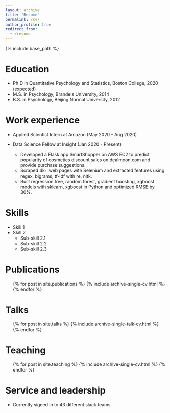 ```yaml
---
layout: archive
title: "Resume"
permalink: /cv/
author_profile: true
redirect_from:
  - /resume
---
```


{% include base_path %}

Education
======
* Ph.D in Quantitative Psychology and Statistics, Boston College, 2020 (expected)
* M.S. in Psychology, Brandeis University, 2014
* B.S. in Psychology, Beijing Normal University, 2012

Work experience
======
* Applied Scientist Intern at Amazon (May 2020 - Aug 2020)

* Data Science Fellow at Insight (Jan 2020 - Present)
  * Developed a Flask app SmartShopper on AWS EC2 to predict popularity of cosmetics discount sales on dealmoon.com and provide purchase suggestions.
  * Scraped 4k+ web pages with Selenium and extracted features using regex, bigrams, tf-idf with re, nltk.
  * Built regression tree, random forest, gradient boosting, xgboost models with sklearn, xgboost in Python and optimized RMSE by 30%.

Skills
======
* Skill 1
* Skill 2
  * Sub-skill 2.1
  * Sub-skill 2.2
  * Sub-skill 2.3

Publications
======
  <ul>{% for post in site.publications %}
    {% include archive-single-cv.html %}
  {% endfor %}</ul>

Talks
======
  <ul>{% for post in site.talks %}
    {% include archive-single-talk-cv.html %}
  {% endfor %}</ul>

Teaching
======
  <ul>{% for post in site.teaching %}
    {% include archive-single-cv.html %}
  {% endfor %}</ul>

Service and leadership
======
* Currently signed in to 43 different slack teams
